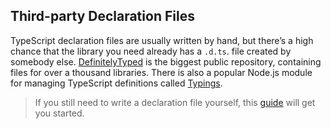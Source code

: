 ## Third-party Declaration Files

TypeScript declaration files are usually written by hand, but there’s a high chance that the library you need already has a `.d.ts`. file created by somebody else. [DefinitelyTyped](http://definitelytyped.org/) is the biggest public repository, containing files for over a thousand libraries. There is also a popular Node.js module for managing TypeScript definitions called [Typings](https://github.com/typings/typings).

> If you still need to write a declaration file yourself, this [guide](http://www.typescriptlang.org/docs/handbook/writing-declaration-files.html) will get you started.
